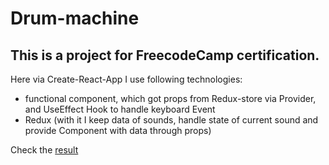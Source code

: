 # Drum-machine
## This is a project for FreecodeCamp certification.

Here via Create-React-App I use following technologies:
 * functional component, which got props from Redux-store via Provider,  and UseEffect Hook to handle keyboard Event
 * Redux (with it I keep data of sounds,  handle state of current sound  and provide Component with data through props)




Check the [result](https://alexa5etrova.github.io/drum-machine/)
